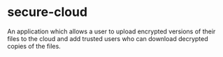 # secure-cloud
An application which allows a user to upload encrypted versions of their files to the cloud and add trusted users who can download decrypted copies of the files.
